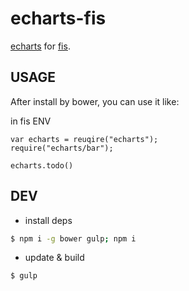 # echarts-fis

[echarts](https://github.com/ecomfe/echarts) for [fis](https://github.com/fex-team/fis).

## USAGE

After install by bower, you can use it like:

in fis ENV

```
var echarts = reuqire("echarts");
require("echarts/bar");

echarts.todo()
```

## DEV

- install deps

```bash
$ npm i -g bower gulp; npm i
```

- update & build

```bash
$ gulp
```

